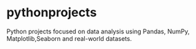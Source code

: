 # pythonprojects
Python projects focused on data analysis using Pandas, NumPy, Matplotlib,Seaborn and real-world datasets.
